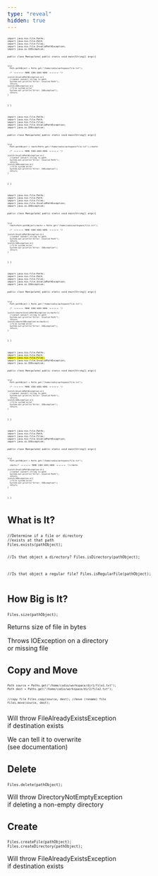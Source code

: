```yaml
---
type: "reveal"
hidden: true
---
```


<section>
	<pre class="stretch" style="font-size: .44em"><code class="java">import java.nio.file.Paths;
import java.nio.file.Path;
import java.nio.file.Files;
import java.nio.file.InvalidPathException;
import java.io.IOException;

public class Manipulate{
  public static void main(String[] args){

    try{
      Path pathObject = Paths.get("/home/codio/workspace/file.txt");

      /* -=-=-=-=- MORE CODE GOES HERE -=-=-=-=- */

    }catch(InvalidPathException e){
      //cannot convert string to path
      System.out.println("Error: Invalid Path");
      return;
    }catch(IOException e){
      //file system error
      System.out.println("Error: IOException");
      return;
    }
  }
}</code></pre>
</section>


<section>
	<pre class="stretch" style="font-size: .44em"><code class="java">import java.nio.file.Paths;
import java.nio.file.Path;
import java.nio.file.Files;
import java.nio.file.InvalidPathException;
import java.io.IOException;

public class Manipulate{
  public static void main(String[] args){

    try{
      Path pathObject = <mark>Paths.get("/home/codio/workspace/file.txt");</mark>

      /* -=-=-=-=- MORE CODE GOES HERE -=-=-=-=- */

    }catch(InvalidPathException e){
      //cannot convert string to path
      System.out.println("Error: Invalid Path");
      return;
    }catch(IOException e){
      //file system error
      System.out.println("Error: IOException");
      return;
    }
  }
}</code></pre>
</section>


<section>
	<pre class="stretch" style="font-size: .44em"><code class="java">import java.nio.file.Paths;
import java.nio.file.Path;
import java.nio.file.Files;
import java.nio.file.InvalidPathException;
import java.io.IOException;

public class Manipulate{
  public static void main(String[] args){

    try{
      <mark>Path pathObject</mark> = Paths.get("/home/codio/workspace/file.txt");

      /* -=-=-=-=- MORE CODE GOES HERE -=-=-=-=- */

    }catch(InvalidPathException e){
      //cannot convert string to path
      System.out.println("Error: Invalid Path");
      return;
    }catch(IOException e){
      //file system error
      System.out.println("Error: IOException");
      return;
    }
  }
}</code></pre>
</section>



<section>
	<pre class="stretch" style="font-size: .44em"><code class="java">import java.nio.file.Paths;
import java.nio.file.Path;
import java.nio.file.Files;
import java.nio.file.InvalidPathException;
import java.io.IOException;

public class Manipulate{
  public static void main(String[] args){

    try{
      Path pathObject = Paths.get("/home/codio/workspace/file.txt");

      /* -=-=-=-=- MORE CODE GOES HERE -=-=-=-=- */

    }catch(<mark>InvalidPathException e</mark>){
      //cannot convert string to path
      System.out.println("Error: Invalid Path");
      return;
    }catch(<mark>IOException e</mark>){
      //file system error
      System.out.println("Error: IOException");
      return;
    }
  }
}</code></pre>
</section>


<section>
	<pre class="stretch" style="font-size: .44em"><code class="java">import java.nio.file.Paths;
import java.nio.file.Path;
<mark>import java.nio.file.Files;</mark>
import java.nio.file.InvalidPathException;
import java.io.IOException;

public class Manipulate{
  public static void main(String[] args){

    try{
      Path pathObject = Paths.get("/home/codio/workspace/file.txt");

      /* -=-=-=-=- MORE CODE GOES HERE -=-=-=-=- */

    }catch(InvalidPathException e){
      //cannot convert string to path
      System.out.println("Error: Invalid Path");
      return;
    }catch(IOException e){
      //file system error
      System.out.println("Error: IOException");
      return;
    }
  }
}</code></pre>
</section>

<section>
	<pre class="stretch" style="font-size: .44em"><code class="java">import java.nio.file.Paths;
import java.nio.file.Path;
import java.nio.file.Files;
import java.nio.file.InvalidPathException;
import java.io.IOException;

public class Manipulate{
  public static void main(String[] args){

    try{
      Path pathObject = Paths.get("/home/codio/workspace/file.txt");

      <mark>/* -=-=-=-=- MORE CODE GOES HERE -=-=-=-=- */</mark>

    }catch(InvalidPathException e){
      //cannot convert string to path
      System.out.println("Error: Invalid Path");
      return;
    }catch(IOException e){
      //file system error
      System.out.println("Error: IOException");
      return;
    }
  }
}</code></pre>
</section>


<section>
  <h2>What is It?</h2>
	<pre class="stretch" style="font-size: .7em"><code class="java">//Determine if a file or directory
//exists at that path
Files.exists(pathObject);

//Is that object a directory?
Files.isDirectory(pathObject);

//Is that object a regular file?
Files.isRegularFile(pathObject);
  </code></pre>
</section>



<section>
  <h2>How Big is It?</h2>
	<pre class="" style="font-size: .7em"><code class="java">Files.size(pathObject);  </code></pre>
  <p>Returns size of file in bytes</p>
  <p>Throws IOException on a directory<br>or missing file</p>
</section>



<section>
  <h2>Copy and Move</h2>
	<pre class="stretch" style="font-size: .54em"><code class="java">Path source = Paths.get("/home/codio/workspace/dir1/file1.txt");
Path dest = Paths.get("/home/codio/workspace/dir2/file2.txt");

//copy file
Files.copy(source, dest);
//move (rename) file
Files.move(source, dest);</code></pre>
<p>Will throw FileAlreadyExistsException<br>if destination exists</p>
<p>We can tell it to overwrite<br>(see documentation)</p>
</section>



<section>
  <h2>Delete</h2>
	<pre class="" style="font-size: .7em"><code class="java">Files.delete(pathObject);</code></pre>
<p>Will throw DirectoryNotEmptyException<br>if deleting a non-empty directory</p>
</section>


<section>
  <h2>Create</h2>
	<pre class="" style="font-size: .7em"><code class="java">Files.createFile(pathObject);
Files.createDirectory(pathObject);</code></pre>
<p>Will throw FileAlreadyExistsException<br>if destination exists</p>
</section>
